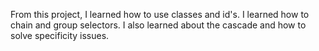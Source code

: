 <!-- This is the first project of the Odin Project. This project demonstrates a basic understanding of html and css. --> 

From this project, I learned how to use classes and id's. I learned how to chain and group selectors. I also learned about the cascade and how to solve specificity issues. 